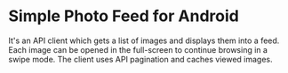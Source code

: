 # Simple Photo Feed for Android

It's an API client which gets a list of images and displays them into a feed. 
Each image can be opened in the full-screen to continue browsing in a swipe mode. 
The client uses API pagination and caches viewed images.
